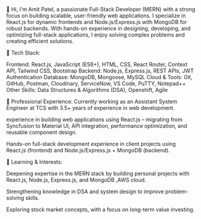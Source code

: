 👋 Hi, I'm Amit Patel, a passionate Full-Stack Developer (MERN) with a strong focus on building scalable, user-friendly web applications. I specialize in React.js for dynamic frontends and Node.js/Express.js with MongoDB for robust backends. With hands-on experience in designing, developing, and optimizing full-stack applications, I enjoy solving complex problems and creating efficient solutions.

🔧 Tech Stack:

Frontend: React.js, JavaScript (ES6+), HTML, CSS, React Router, Context API, Tailwind CSS, Bootstrap
Backend: Node.js, Express.js, REST APIs, JWT Authentication
Database: MongoDB, Mongoose, MySQL
Cloud & Tools: Git, GitHub, Postman, Cloudinary, ServiceNow, VS Code, PuTTY, Notepad++
Other Skills: Data Structures & Algorithms (DSA), Openshift, Agile

💼 Professional Experience:
Currently working as an Assistant System Engineer at TCS with 3.5+ years of experience in web development.

 experience in building web applications using React.js – migrating from Syncfusion to Material UI, API integration, performance optimization, and reusable component design.

Hands-on full-stack development experience in client projects using React.js (frontend) and Node.js/Express.js + MongoDB (backend).

🌱 Learning & Interests:

Deepening expertise in the MERN stack by building personal projects with React.js, Node.js, Express.js, and MongoDB ,AWS cloud.

Strengthening knowledge in DSA and system design to improve problem-solving skills.

Exploring stock market concepts, with a focus on long-term value investing.
